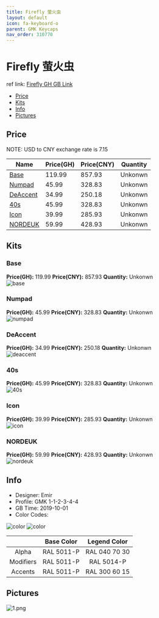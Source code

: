 ```yaml
---
title: Firefly 萤火虫
layout: default
icon: fa-keyboard-o
parent: GMK Keycaps
nav_order: 310770
---
```


# Firefly 萤火虫

ref link: [Firefly GH GB Link](https://geekhack.org/index.php?topic=102667.0)  

* [Price](#price)  
* [Kits](#kits)  
* [Info](#info)  
* [Pictures](#pictures)  


## Price  
NOTE: USD to CNY exchange rate is 7.15

| Name          | Price(GH)    |  Price(CNY) | Quantity |
| ------------- | ------------ |  ---------- | -------- |
|[Base](#base)|119.99|857.93|Unkonwn|
|[Numpad](#numpad)|45.99|328.83|Unkonwn|
|[DeAccent](#deaccent)|34.99|250.18|Unkonwn|
|[40s](#40s)|45.99|328.83|Unkonwn|
|[Icon](#icon)|39.99|285.93|Unkonwn|
|[NORDEUK](#nordeuk)|59.99|428.93|Unkonwn|


## Kits  
### Base  
**Price(GH):** 119.99  **Price(CNY):** 857.93  **Quantity:** Unkonwn  
<img src="{{ 'assets/images/gmk-keycaps/firefly/kits_pics/base.png' | relative_url }}" alt="base" class="image featured">

### Numpad  
**Price(GH):** 45.99  **Price(CNY):** 328.83  **Quantity:** Unkonwn  
<img src="{{ 'assets/images/gmk-keycaps/firefly/kits_pics/numpad.png' | relative_url }}" alt="numpad" class="image featured">

### DeAccent  
**Price(GH):** 34.99  **Price(CNY):** 250.18  **Quantity:** Unkonwn  
<img src="{{ 'assets/images/gmk-keycaps/firefly/kits_pics/deaccent.png' | relative_url }}" alt="deaccent" class="image featured">

### 40s  
**Price(GH):** 45.99  **Price(CNY):** 328.83  **Quantity:** Unkonwn  
<img src="{{ 'assets/images/gmk-keycaps/firefly/kits_pics/40s.png' | relative_url }}" alt="40s" class="image featured">

### Icon  
**Price(GH):** 39.99  **Price(CNY):** 285.93  **Quantity:** Unkonwn  
<img src="{{ 'assets/images/gmk-keycaps/firefly/kits_pics/icon.png' | relative_url }}" alt="icon" class="image featured">

### NORDEUK  
**Price(GH):** 59.99  **Price(CNY):** 428.93  **Quantity:** Unkonwn  
<img src="{{ 'assets/images/gmk-keycaps/firefly/kits_pics/nordeuk.png' | relative_url }}" alt="nordeuk" class="image featured">


## Info  
* Designer: Emir  
* Profile: GMK 1-1-2-3-4-4  
* GB Time: 2019-10-01  
* Color Codes:  

<img src="{{ 'assets/images/gmk-keycaps/firefly/color.png' | relative_url }}" alt="color" class="image featured">
<img src="{{ 'assets/images/gmk-keycaps/firefly/color1.png' | relative_url }}" alt="color" class="image featured">

| |Base Color     | Legend Color
| :-------------: | :-------------: | :------------:
|Alpha|RAL 5011-P|RAL 040 70 30
|Modifiers|RAL 5011-P|RAL 5014-P
|Accents|RAL 5011-P|RAL 300 60 15

## Pictures  
<img src="{{ 'assets/images/gmk-keycaps/firefly/rendering_pics/1.png' | relative_url }}" alt="1.png" class="image featured">
